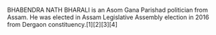 BHABENDRA NATH BHARALI is an Asom Gana Parishad politician from Assam. He was elected in Assam Legislative Assembly election in 2016 from Dergaon constituency.[1][2][3][4]
